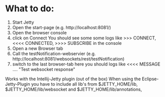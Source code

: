 # What to do:

1. Start Jetty
1. Open the start-page (e.g. http://localhost:8081/)
1. Open the browser console
1. click on Connect 
You should see some some logs like >>> CONNECT, <<<< CONNECTED, >>>> SUBSCRIBE in the console
1. Open a new Browser tab
1. Call the testNotification-webservier (e.g. http://localhost:8081/websockets/rest/testNotification)
1. switch to the last browser-tab
here you should logs like <<<< MESSAGE .... "Test websocket response"

Works with the Intellij-Jetty plugin (out of the box)
When using the Eclipse-Jetty-Plugin you have to include all lib's from $JETTY_HOME/lib,
$JETTY_HOME/lib/websocket and $JETTY_HOME/lib/annotations,   